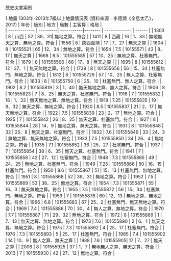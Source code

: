 歷史災害案例

1.地震
1303年-2013年7級以上地震情況表 (資料來源︰李德潤《全息太乙》， 2017)
| 年份           |    級別   |    地方 | 局數   | 主客算        |   格局  |  
| ------------- |  ---------| -----------|-------- | ------------- |  ------ |
| 1303  | 8 |  山西 |  52 | 39、31| 無地之算。符合    |
| 1411  | 8 |  西藏 |  16 | 1、33 | 無地無天之算、無地之算。符合    |
| 1556  | 8 |  陝西嘉靖 |  17 | 7、27 | 無天之算 |
| 1604  | 8 |  10155521 |  65 | 12、34 | 無地之算。符合    |
| 1654  | 7.5 |  10155571 |  43 | 8、17 | 無天之算     |
| 1668  | 8.5 |  101555585 |  57 | 10、25 | 無地之算、杜塞無門。符合    |
| 1679  | 8 |  101555596 |  68 | 17、8 | 無天之算 |     |
| 1695  | 8 |  101555612 |  12 | 37、1 | 無天無地之算。符合    |
| 1739  | 8 |  101555656 |  56 | 15、34 | 杜塞無門、無地之算。符合    |
| 1812  | 8 |  101555729 |  57 | 10、25 | 無人之算、杜塞無門。符合   |
| 1833  | 8 |  101555750 |  6 | 25、10 | 杜塞無門、無人之算。符合   |
| 1902  | 8.2 |  101555819 |  3 | 1、40 | 無天無地之算、無人之算。符合   |
| 1906  | 8 |  101555823 |  7 | 8、25 | 無天之算、杜塞無門。符合   |
| 1916  | 7 |  101555832 |  16 | 1、33 | 無天無地之算、無地之算。符合   |
| 1918  | 7.25 |  101555835 |  19 | 8、32 | 無天之算、無地之算。符合   |
| 1920  | 8.5 |  101555837 |  21 | 2、17 | 無天無地之算。符合   |
| 1922  | 7.5 |  101555839 |  23 | 2、17 | 無地之算。符合   |
| 1925  | 7 |  101555842 |  26 | 8、25 | 無天之算、杜塞無門。符合   |
| 1927  | 8 |  101555844 |  28 | 14、9 | 無地之算、無天之算。符合   |
| 1931  | 8 |  101555848 |  32 | 25、8 | 無天之算、杜塞無門。符合   |
| 1932  | 7.6 |  101555849 |  33 | 24、3 | 無地之算、無天無地之算。符合   |
| 1933  | 7.5 |  101555850 |  34 | 26、4 | 無地之算。符合   |
| 1935  | 7.1 |  101555852 |  36 | 25、27 | 杜塞無門。符合   |
| 1937  | 7 |  101555854 |  38 | 6、35 |  無天之算、杜塞無門。符合     |
| 1941  | 7 |  101555858 |  42 | 27、12 |  杜塞無門。符合    |
| 1948  | 7.3 |  101555865 |  49 | 24、25 |  無地之算、杜塞無門。符合    |
| 1949  | 7.25 |  101555866 |  50 | 16、15 |  杜塞無門。符合    |
| 1950  | 8.6 |  101555867 |  51 | 15、13 |  杜塞無門、無地之算。符合    |
| 1951  | 8 |  101555868 |  52 | 39、31 |  無地之算。符合    |
| 1952  | 7.5 |  101555869 |  53 | 38、25 |  無地之算。符合    |
| 1954  | 7.3 |  101555871 |  55 | 16、3 |  無天無地之算。符合    |
| 1955  | 7.5 |  101555872 |  56 | 15、34 |  杜塞無門、無地之算。符合    |
| 1959  | 7 |  101555876 |  60 | 12、13 |  無地之算、無地之算。符合    |
| 1966 | 6.8 |  101555883 |  67 | 25、2 |  杜塞無門、無天無地之算。符合    |
| 1969 | 7.4 |  101555886 |  70 | 30、4 |  無人之算、無地之算。符合    |
| 1970 | 7.7 |  101555887 |  71 | 29、32 |  無地之算。符合    |
| 1972 | 8 |  101555889 |  1 | 7、13 |  無天之算、無地之算。符合    |
| 1973 | 7.6 |  101555890 |  2 | 6、1 |  無天之算、無地之算。符合    |
| 1975 | 7.3 |  101555892 |  4 | 25、17 |   杜塞無門。符合    |
| 1976 | 7.3 |  101555893 |  5 | 25、17 |   杜塞無門。符合    |
| 1985 | 7.4 |  101555902 |  14 | 10、9 |   無人之算、無天之算     |
| 1988 | 7.6 |  101555905|  17 | 7、27 |   無天之算     |
| 2008 | 8 |  101555925 |  37 | 1、7 |   無地無人之算、無天之算。符合 |
| 2013 | 7 |  101555930 |  42 | 27、12 |  無地之算。符合 |

